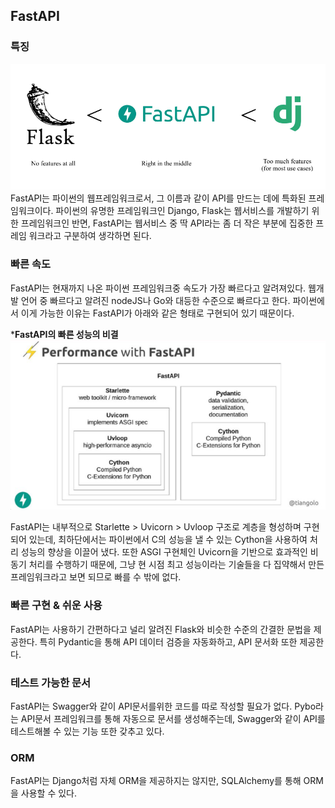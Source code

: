 ## FastAPI

### 특징
![img.png](../assets/FastAPI.png)
FastAPI는 파이썬의 웹프레임워크로서, 그 이름과 같이 API를 만드는 데에 특화된 프레임워크이다. 파이썬의 유명한 프레임워크인 Django, Flask는 웹서비스를 개발하기 위한 프레임워크인 반면, FastAPI는 웹서비스 중 딱 API라는 좀 더 작은 부분에 집중한 프레임 워크라고 구분하여 생각하면 된다.

### 빠른 속도
FastAPI는 현재까지 나온 파이썬 프레임워크중 속도가 가장 빠르다고 알려져있다. 웹개발 언어 중 빠르다고 알려진 nodeJS나 Go와 대등한 수준으로 빠르다고 한다. 파이썬에서 이게 가능한 이유는 FastAPI가 아래와 같은 형태로 구현되어 있기 때문이다.  

***FastAPI의 빠른 성능의 비결**
![img_1.png](../assets/FastAPI_structure.png)  

FastAPI는 내부적으로 Starlette > Uvicorn > Uvloop 구조로 계층을 형성하며 구현되어 있는데, 최하단에서는 파이썬에서 C의 성능을 낼 수 있는 Cython을 사용하여 처리 성능의 향상을 이끌어 냈다. 또한 ASGI 구현체인 Uvicorn을 기반으로 효과적인 비동기 처리를 수행하기 때문에, 그냥 현 시점 최고 성능이라는 기술들을 다 집약해서 만든 프레임워크라고 보면 되므로 빠를 수 밖에 없다.
  

### 빠른 구현 & 쉬운 사용
FastAPI는 사용하기 간편하다고 널리 알려진 Flask와 비슷한 수준의 간결한 문법을 제공한다. 특히 Pydantic을 통해 API 데이터 검증을 자동화하고, API 문서화 또한 제공한다.

### 테스트 가능한 문서
FastAPI는 Swagger와 같이 API문서를위한 코드를 따로 작성할 필요가 없다. Pybo라는 API문서 프레임워크를 통해 자동으로 문서를 생성해주는데, Swagger와 같이 API를 테스트해볼 수 있는 기능 또한 갖추고 있다.

### ORM
FastAPI는 Django처럼 자체 ORM을 제공하지는 않지만, SQLAlchemy를 통해 ORM을 사용할 수 있다.

